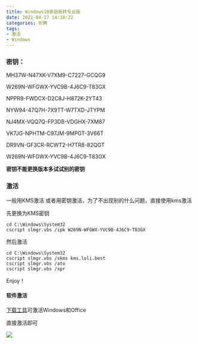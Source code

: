 ```yaml
---
title: Windows10家庭版转专业版
date: 2021-04-17 14:18:22
categories: 折腾
tags:
- 激活
- Windows
---
```


### 密钥：

MH37W-N47XK-V7XM9-C7227-GCQG9

W269N-WFGWX-YVC9B-4J6C9-T83GX

NPPR9-FWDCX-D2C8J-H872K-2YT43

NYW94-47Q7H-7X9TT-W7TXD-JTYPM

NJ4MX-VQQ7Q-FP3DB-VDGHX-7XM87

VK7JG-NPHTM-C97JM-9MPGT-3V66T

DR9VN-GF3CR-RCWT2-H7TR8-82QGT

W269N-WFGWX-YVC9B-4J6C9-T83GX

**密钥不能更换版本多试试别的密钥**



### 激活

一般用KMS激活 或者用密钥激活，为了不出现别的什么问题，直接使用kms激活

先更换为KMS密钥

```shell
cd C:\Windows\System32
cscript slmgr.vbs /ipk W269N-WFGWX-YVC9B-4J6C9-T83GX
```

然后激活

```shell
cd C:\Windows\System32
cscript slmgr.vbs /skms kms.loli.best
cscript slmgr.vbs /ato
cscript slmgr.vbs /xpr
```

Enjoy！

#### 软件激活

[下载工具](https://file.nmb.show/down.php/e189f28081a56d664ed453a0d8d5086a.zip)可激活Windows和Office

直接激活即可

![](https://i.loli.net/2021/04/17/7rh2sxcvTIN4bnl.png)